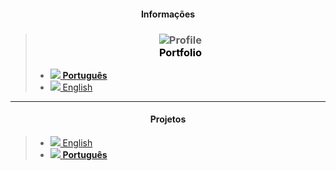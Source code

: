 <script>
  var link = document.createElement('link');
    link.rel = 'icon';    link.href = 'favicon.png';     link.type = 'image/png';
    document.head.appendChild(link);
</script>

<style>
[href="https://fcasfs-of.cloud-fs.net/"]{  text-align:center;  display:block; }
  
</style>


#### <span style="display:block;text-align:center;"> Informações </span>

> ### <span style="display:block;text-align:center;">  ![Profile](https://fcasfs-of.cloud-fs.net/Icon/info.png) <br/> <span style="color:#000;"> **Portfolio** </span>  </span>
> - [![](https://fcasfs-of.cloud-fs.net/Icon/br.png) **Português**](https://fcasfs-of.cloud-fs.net/info-profile/)
> - [![](https://fcasfs-of.cloud-fs.net/Icon/en.png) English](https://fcasfs-of.cloud-fs.net/info-profile-en/)


<hr/>

#### <span style="display:block;text-align:center;"> **Projetos** </span>

> -  [![](https://fcasfs-of.cloud-fs.net/Icon/en.png) English](https://fcasfs-of.cloud-fs.net/projects)
> -  [![](https://fcasfs-of.cloud-fs.net/Icon/br.png) **Português**](https://fcasfs-of.cloud-fs.net/projects-pt)


<br/><br/>
